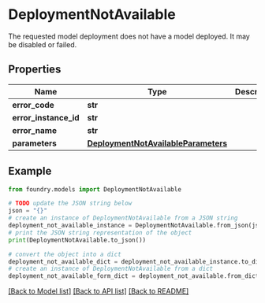 # DeploymentNotAvailable

The requested model deployment does not have a model deployed. It may be disabled or failed.

## Properties

Name | Type | Description | Notes
------------ | ------------- | ------------- | -------------
**error_code** | **str** |  |
**error_instance_id** | **str** |  | \[optional\]
**error_name** | **str** |  |
**parameters** | [**DeploymentNotAvailableParameters**](DeploymentNotAvailableParameters.md) |  |

## Example

```python
from foundry.models import DeploymentNotAvailable

# TODO update the JSON string below
json = "{}"
# create an instance of DeploymentNotAvailable from a JSON string
deployment_not_available_instance = DeploymentNotAvailable.from_json(json)
# print the JSON string representation of the object
print(DeploymentNotAvailable.to_json())

# convert the object into a dict
deployment_not_available_dict = deployment_not_available_instance.to_dict()
# create an instance of DeploymentNotAvailable from a dict
deployment_not_available_form_dict = deployment_not_available.from_dict(deployment_not_available_dict)
```

[\[Back to Model list\]](../README.md#documentation-for-models) [\[Back to API list\]](../README.md#documentation-for-api-endpoints) [\[Back to README\]](../README.md)
